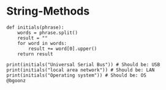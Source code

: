 String-Methods
==============

    def initials(phrase):
        words = phrase.split()
        result = ""
        for word in words:
            result += word[0].upper()
        return result

    print(initials("Universal Serial Bus")) # Should be: USB
    print(initials("local area network")) # Should be: LAN
    print(initials("Operating system")) # Should be: OS
    @bgoonz
